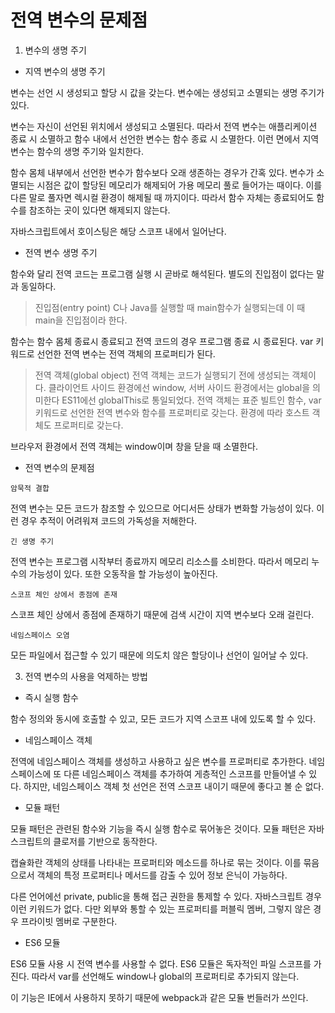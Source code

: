 # 전역 변수의 문제점

1. 변수의 생명 주기

- 지역 변수의 생명 주기

변수는 선언 시 생성되고 할당 시 값을 갖는다. 변수에는 생성되고 소멸되는 생명 주기가 있다.

변수는 자신이 선언된 위치에서 생성되고 소멸된다. 따라서 전역 변수는 애플리케이션 종료 시 소멸하고 함수 내에서 선언한 변수는 함수 종료 시 소멸한다. 이런 면에서 지역 변수는 함수의 생명 주기와 일치한다.

함수 몸체 내부에서 선언한 변수가 함수보다 오래 생존하는 경우가 간혹 있다. 변수가 소멸되는 시점은 값이 할당된 메모리가 해제되어 가용 메모리 풀로 들어가는 때이다. 이를 다른 말로 풀자면 렉시컬 환경이 해제될 때 까지이다. 따라서 함수 자체는 종료되어도 함수를 참조하는 곳이 있다면 해제되지 않는다.

자바스크립트에서 호이스팅은 해당 스코프 내에서 일어난다.

- 전역 변수 생명 주기

함수와 달리 전역 코드는 프로그램 실행 시 곧바로 해석된다. 별도의 진입점이 없다는 말과 동일하다.

> 진입점(entry point)
    C나 Java를 실행할 때 main함수가 실행되는데 이 때 main을 진입점이라 한다.

함수는 함수 몸체 종료시 종료되고 전역 코드의 경우 프로그램 종료 시 종료된다. var 키워드로 선언한 전역 변수는 전역 객체의 프로퍼티가 된다. 

> 전역 객체(global object)
    전역 객체는 코드가 실행되기 전에 생성되는 객체이다. 클라이언트 사이드 환경에선 window, 서버 사이드 환경에서는 global을 의미한다 ES11에선 globalThis로 통일되었다.
    전역 객체는 표준 빌트인 함수, var 키워드로 선언한 전역 변수와 함수를 프로퍼티로 갖는다. 환경에 따라 호스트 객체도 프로퍼티로 갖는다.

브라우저 환경에서 전역 객체는 window이며 창을 닫을 때 소멸한다. 

- 전역 변수의 문제점

`암묵적 결합`

전역 변수는 모든 코드가 참조할 수 있으므로 어디서든 상태가 변화할 가능성이 있다. 이런 경우 추적이 어려워져 코드의 가독성을 저해한다.

`긴 생명 주기`

전역 변수는 프로그램 시작부터 종료까지 메모리 리소스를 소비한다. 따라서 메모리 누수의 가능성이 있다. 또한 오동작을 할 가능성이 높아진다.

`스코프 체인 상에서 종점에 존재`

스코프 체인 상에서 종점에 존재하기 때문에 검색 시간이 지역 변수보다 오래 걸린다.

`네임스페이스 오염`

모든 파일에서 접근할 수 있기 때문에 의도치 않은 할당이나 선언이 일어날 수 있다.

3. 전역 변수의 사용을 억제하는 방법

- 즉시 실행 함수

함수 정의와 동시에 호출할 수 있고, 모든 코드가 지역 스코프 내에 있도록 할 수 있다.

- 네임스페이스 객체

전역에 네임스페이스 객체를 생성하고 사용하고 싶은 변수를 프로퍼티로 추가한다. 네임스페이스에 또 다른 네임스페이스 객체를 추가하여 게층적인 스코프를 만들어낼 수 있다. 하지만, 네임스페이스 객체 첫 선언은 전역 스코프 내이기 때문에 좋다고 볼 순 없다.

- 모듈 패턴

모듈 패턴은 관련된 함수와 기능을 즉시 실행 함수로 묶어놓은 것이다. 모듈 패턴은 자바스크립트의 클로저를 기반으로 동작한다.

캡슐화란 객체의 상태를 나타내는 프로퍼티와 메소드를 하나로 묶는 것이다. 이를 묶음으로서 객체의 특정 프로퍼티나 메서드를 감출 수 있어 정보 은닉이 가능하다.

다른 언어에선 private, public을 통해 접근 권한을 통제할 수 있다. 자바스크립트 경우 이런 키워드가 없다. 다만 외부와 통할 수 있는 프로퍼티를 퍼블릭 멤버, 그렇지 않은 경우 프라이빗 멤버로 구분한다.

- ES6 모듈

ES6 모듈 사용 시 전역 변수를 사용할 수 없다. ES6 모듈은 독자적인 파일 스코프를 가진다. 따라서 var를 선언해도 window나 global의 프로퍼티로 추가되지 않는다.

이 기능은 IE에서 사용하지 못하기 때문에 webpack과 같은 모듈 번들러가 쓰인다.

